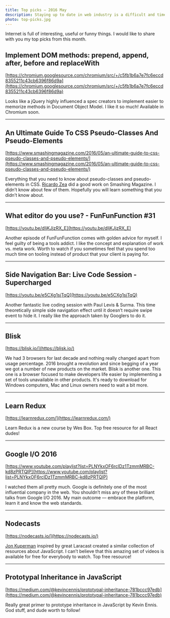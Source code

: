 ```yaml
---
title: Top picks — 2016 May
description: Staying up to date in web industry is a difficult and time consuming task. I would like to share with you my top finds from the past month.
photo: top-picks.jpg
---
```


Internet is full of interesting, useful or funny things. I would like to share with you my top picks from this month.

## Implement DOM methods: prepend, append, after, before and replaceWith

[https://chromium.googlesource.com/chromium/src/+/c5fb1b6a7e7fc6eccd8355211c43cb6396f86d9a](https://chromium.googlesource.com/chromium/src/+/c5fb1b6a7e7fc6eccd8355211c43cb6396f86d9a)

Looks like a jQuery highly influenced a spec creators to implement easier to memorize methods in Document Object Model. I like it so much! Available in Chromium soon.

- - -

## An Ultimate Guide To CSS Pseudo-Classes And Pseudo-Elements

[https://www.smashingmagazine.com/2016/05/an-ultimate-guide-to-css-pseudo-classes-and-pseudo-elements/](https://www.smashingmagazine.com/2016/05/an-ultimate-guide-to-css-pseudo-classes-and-pseudo-elements/)

Everything that you need to know about pseudo-classes and pseudo-elements in CSS. [Ricardo Zea](https://twitter.com/ricardozea) did a good work on Smashing Magazine. I didn’t know about few of them. Hopefully you will learn something that you didn’t know about.

- - -

## What editor do you use? - FunFunFunction #31

[https://youtu.be/dIjKJjzRX_E](https://youtu.be/dIjKJjzRX_E)

Another episode of FunFunFunction comes with golden advice for myself. I feel guilty of being a tools addict. I like the concept and explanation of work vs. meta work. Worth to watch if you sometimes feel that you spend too much time on tooling instead of product that your client is paying for.

- - -

## Side Navigation Bar: Live Code Session - Supercharged

[https://youtu.be/e5CXg1sjTqQ](https://youtu.be/e5CXg1sjTqQ)

Another fantastic live coding session with Paul Levis & Surma. This time theoretically simple side navigation effect until it doesn’t require swipe event to hide it. I really like the approach taken by Googlers to do it.

- - -

## Blisk

[https://blisk.io/](https://blisk.io/)

We had 3 browsers for last decade and nothing really changed apart from usage percentage. 2016 brought a revolution and since begging of a year we got a number of new products on the market. Blisk is another one. This one is a browser focused to make developers life easier by implementing a set of tools unavailable in other products. It's ready to download for Windows computers, Mac and Linux owners need to wait a bit more.

- - -

## Learn Redux

[https://learnredux.com/](https://learnredux.com/)

Learn Redux is a new course by Wes Box. Top free resource for all React dudes!

- - -

## Google I/O 2016

[https://www.youtube.com/playlist?list=PLNYkxOF6rcIDz1TzmmMRBC-kd8zPRTQIP](https://www.youtube.com/playlist?list=PLNYkxOF6rcIDz1TzmmMRBC-kd8zPRTQIP)

I watched them all pretty much. Google is definitely one of the most influential company in the web. You shouldn’t miss any of these brilliant talks from Google I/O 2016. My main outcome — embrace the platform, learn it and know the web standards.

 - - -

## Nodecasts

[https://nodecasts.io/](https://nodecasts.io/)

[Jon Kuperman](https://twitter.com/jkup) inspired by great Laracast created a similar collection of resources about JavaScript. I can’t believe that this amazing set of videos is available for free for everybody to watch. Top free resource!

- - -

## Prototypal Inheritance in JavaScript

[https://medium.com/@kevincennis/prototypal-inheritance-781bccc97edb](https://medium.com/@kevincennis/prototypal-inheritance-781bccc97edb)

Really great primer to prototype inheritance in JavaScript by Kevin Ennis. God stuff, and dude worth to follow!
